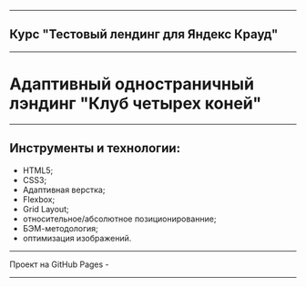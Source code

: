 ___
## Курс "Тестовый лендинг для Яндекс Крауд"
___
# Адаптивный одностраничный лэндинг "Клуб четырех коней"
___
## Инструменты и технологии:
* HTML5;
* CSS3;
* Адаптивная верстка;
* Flexbox;
* Grid Layout;
* относительное/абсолютное позиционированние;
* БЭМ-методология;
* оптимизация изображений.
___
Проект на GitHub Pages -
___

